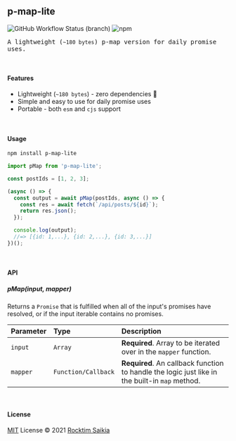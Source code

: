## p-map-lite 

![GitHub Workflow Status (branch)](https://img.shields.io/github/workflow/status/rocktimsaikia/p-map-lite/CI/main?style=flat-square) ![npm](https://img.shields.io/npm/v/p-map-lite?style=flat-square&color=brightgreen)

<samp> A lightweight (`~180 bytes`) p-map version for daily promise uses.</samp>



<br />

#### Features

- Lightweight (`~180 bytes`) - zero dependencies :tada:
- Simple and easy to use for daily promise uses
- Portable - both `esm` and `cjs` support

<br />

#### Usage


```bash
npm install p-map-lite
```

```javascript
import pMap from 'p-map-lite';

const postIds = [1, 2, 3];

(async () => {
  const output = await pMap(postIds, async () => {
    const res = await fetch(`/api/posts/${id}`);
    return res.json();
  });

  console.log(output);
  //=> [{id: 1,...}, {id: 2,...}, {id: 3,...}]
})();
```

<br />

#### API

##### pMap(input, mapper)

Returns a `Promise` that is fulfilled when all of the input's promises have resolved, or if the input iterable contains no promises.

| Parameter | Type                | Description                                                                                    |
| :-------- | :------------------ | :--------------------------------------------------------------------------------------------- |
| `input`   | `Array`             | **Required**. Array to be iterated over in the `mapper` function.                              |
| `mapper`  | `Function/Callback` | **Required**. An callback function to handle the logic just like in the built-in `map` method. |

<br />

#### License

[MIT](./LICENSE) License © 2021 [Rocktim Saikia](https://github.com/rocktimsaikia)
